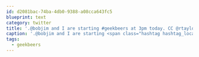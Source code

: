 ```yaml
---
id: d2081bac-74ba-4db0-9388-a08cca643fc5
blueprint: text
category: twitter
title: '.@bobjim and I are starting #geekbeers at 3pm today. CC @rtaylor'
caption: '.@bobjim and I are starting <span class="hashtag hashtag_local">#<a href="http://tweettemp.darylchymko.ca/?tag=geekbeers">geekbeers</a> at 3pm today. CC <span class="username username_linked">@<a href="https://twitter.com/rtaylor" title="Elon Musk">rtaylor</a></span>'
tags:
  - geekbeers
---
```

